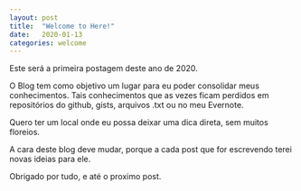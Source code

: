 ```yaml
---
layout: post
title:  "Welcome to Here!"
date:   2020-01-13
categories: welcome
---
```

Este será a primeira postagem deste ano de 2020. 

O Blog tem como objetivo um lugar para eu poder consolidar meus conhecimentos.
Tais conhecimentos que as vezes ficam perdidos em repositórios do github, gists, arquivos .txt ou no meu Evernote.

Quero ter um local onde eu possa deixar uma dica direta, sem muitos floreios.

A cara deste blog deve mudar, porque a cada post que for escrevendo terei novas ideias para ele.

Obrigado por tudo, e até o proximo post.